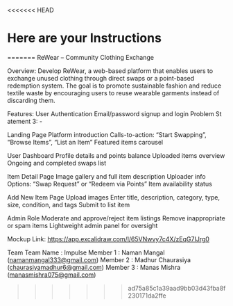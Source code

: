 <<<<<<< HEAD
# Here are your Instructions
=======
ReWear – Community Clothing Exchange

Overview:
Develop ReWear, a web-based platform that enables users to exchange unused clothing
through direct swaps or a point-based redemption system. The goal is to promote sustainable
fashion and reduce textile waste by encouraging users to reuse wearable garments instead of
discarding them.

Features:
User Authentication
Email/password signup and login
Problem St atement 3: -

Landing Page
Platform introduction
Calls-to-action: “Start Swapping”, “Browse Items”, “List an Item”
Featured items carousel

User Dashboard
Profile details and points balance
Uploaded items overview
Ongoing and completed swaps list

Item Detail Page
Image gallery and full item description
Uploader info
Options: “Swap Request” or “Redeem via Points”
Item availability status

Add New Item Page
Upload images
Enter title, description, category, type, size, condition, and tags
Submit to list item

Admin Role
Moderate and approve/reject item listings
Remove inappropriate or spam items
Lightweight admin panel for oversight

Mockup Link:
https://app.excalidraw.com/l/65VNwvy7c4X/zEqG7IJrg0

Team 
Team Name : Impulse
Member 1 : Naman Mangal (namanmangal333@gmail.com)
Member 2 : Madhur Chaurasiya (chaurasiyamadhur6@gmail.com)
Member 3 : Manas Mishra (manasmishra075@gmail.com)
>>>>>>> ad75a85c1a39aad9bb03d43fba8f230171da2ffe

